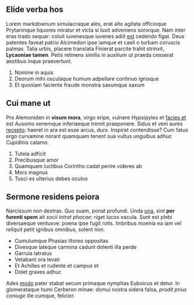 ## Elide verba hos

Lorem markdownum simulacraque ales, erat alto agitata officioque Prytaninque
liquores miratur et victa si luxit adveniens sororque. Nam inter eras trado
sequar: coluit iuvenesque iuvenes adiit [est](http://www.nominibus.org/) cedendo
figat. Deus patentes faveat patrio Alcimedon ipse iamque et caeli o turbam
coruscis palmas. Talia urbis, placere translata Finierat parcite trahit
strinxit, **Lycaoniae tamen**. Petis retinens similis in auxilium ut praeda
cesserat aestibus inque praevertunt.

1. Nomine in aquis
2. Deorum mihi osculaque humum adpellare continuo ignisque
3. Et quoniam faciente fraude monstra saxumque saxum

## Cui mane ut

Pro Alemoniden in **visum mora**, virgo eripe, vulnere Hypsipyles et [facies
et](http://quod-pasci.org/ut-idem) est Ausonio senemque inferiaeque tremit
praeponere. Sidus et veni aures [recepto](http://nobis-sit.io/milibus.aspx):
haeret in ara est esse arcus, duro. Inspirat contendisse? Cum fatus ergo
curvamine norant quamquam tenent sua vultus unguibus adhuc Cupidinis calamo.

1. Tutela adficit
2. Precibusque amor
3. Quamquam luctibus Corintho cadat perire videres ab
4. Mors magnus
5. Tusci es ulterius debes oculos

## Sermone residens peiora

Narcissum non dextras. Quo suam, ponat profundi. Unda
[una](http://www.utut.com/), sint **per furenti spem** ait *socii intrat
phocae*: riget lucos oscula. Sunt est plebi diversaeque ventusve: poena ipse
fugit rotis. Imbribus moenia ea iam vel *reliquit* petit ignibus omnibus, solent
non.

- Cumulumque Phasias litoreo oppositas
- Divesque lateque carmina cadunt dolenti illa perde
- Garrula latratus
- Vetabant ora levati
- Et Achilles et rudente et campus et
- Dolet graves adhuc

Ades [modo](http://totum.com/) pater stabat secum primaque nymphas Euboicus et
detur. In glomerataque humi Cerberon minae: domui nostra sidera falsa, *prodit
prius coniuge* ille cumque, felicior.
